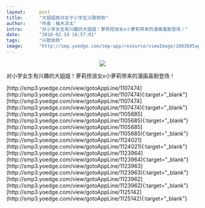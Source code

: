 ```yaml
---
layout:     post
title:      "大姐姐她对女子小学生兴致勃勃"
author:     "作者：柚木凉太"
intro:      "对小学女生有兴趣的大姐姐！萝莉控淑女x小萝莉带来的漫画喜剧登场！"
date:       "2018-02-14 16:57:01"
tags:       "兴致勃勃"
image:      "http://smp.yoedge.com/smp-app/resource/viewImage/1003605appline.png"
---
```

<div style="text-align: center">
<p><img src="http://smp.yoedge.com/smp-app/resource/viewImage/1003605appline.png"/></p>
</div>
<p class="post-meta">
<span>对小学女生有兴趣的大姐姐！萝莉控淑女x小萝莉带来的漫画喜剧登场！</span>
</p>
[http://smp3.yoedge.com/view/gotoAppLine/1107474](http://smp3.yoedge.com/view/gotoAppLine/1107474){:target="_blank"}
[http://smp3.yoedge.com/view/gotoAppLine/1107474](http://smp3.yoedge.com/view/gotoAppLine/1107474){:target="_blank"}
[http://smp3.yoedge.com/view/gotoAppLine/1105685](http://smp3.yoedge.com/view/gotoAppLine/1105685){:target="_blank"}
[http://smp3.yoedge.com/view/gotoAppLine/1105685](http://smp3.yoedge.com/view/gotoAppLine/1105685){:target="_blank"}
[http://smp3.yoedge.com/view/gotoAppLine/1124021](http://smp3.yoedge.com/view/gotoAppLine/1124021){:target="_blank"}
[http://smp3.yoedge.com/view/gotoAppLine/1123964](http://smp3.yoedge.com/view/gotoAppLine/1123964){:target="_blank"}
[http://smp3.yoedge.com/view/gotoAppLine/1123963](http://smp3.yoedge.com/view/gotoAppLine/1123963){:target="_blank"}
[http://smp3.yoedge.com/view/gotoAppLine/1123962](http://smp3.yoedge.com/view/gotoAppLine/1123962){:target="_blank"}
[http://smp3.yoedge.com/view/gotoAppLine/1125142](http://smp3.yoedge.com/view/gotoAppLine/1125142){:target="_blank"}


